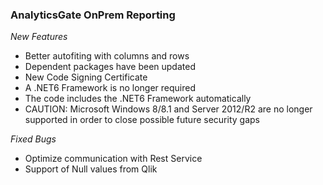### AnalyticsGate OnPrem Reporting

*New Features*
- Better autofiting with columns and rows
- Dependent packages have been updated
- New Code Signing Certificate
- A .NET6 Framework is no longer required
- The code includes the .NET6 Framework automatically
- CAUTION: Microsoft Windows 8/8.1 and Server 2012/R2 are no longer supported in order to close possible future security gaps

*Fixed Bugs*
- Optimize communication with Rest Service
- Support of Null values from Qlik
